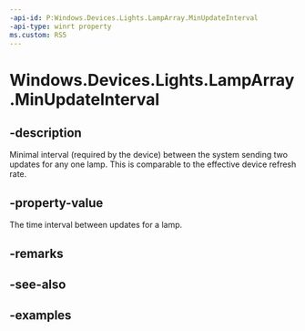 ```yaml
---
-api-id: P:Windows.Devices.Lights.LampArray.MinUpdateInterval
-api-type: winrt property
ms.custom: RS5
---
```


<!-- Property syntax.
public TimeSpan MinUpdateInterval { get; }
-->

# Windows.Devices.Lights.LampArray.MinUpdateInterval

## -description
Minimal interval (required by the device) between the system sending two updates for any one lamp.  This is comparable to the effective device refresh rate.

## -property-value
The time interval between updates for a lamp.

## -remarks

## -see-also

## -examples

